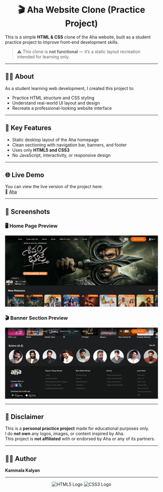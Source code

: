 <h1 align="center">🎬 Aha Website Clone (Practice Project)</h1>

This is a simple **HTML & CSS** clone of the Aha website, built as a student practice project to improve front-end development skills.

> ⚠️ This clone is **not functional** — it’s a static layout recreation intended for learning only.

---

## 🧑‍💻 About

As a student learning web development, I created this project to:
- Practice HTML structure and CSS styling
- Understand real-world UI layout and design
- Recreate a professional-looking website interface

---

## 📌 Key Features

- Static desktop layout of the Aha homepage
- Clean sectioning with navigation bar, banners, and footer
- Uses only **HTML5 and CSS3**
- No JavaScript, interactivity, or responsive design

---
## 🌐 Live Demo

You can view the live version of the project here:  
🔗 [Aha](https://kammala-kalyan.github.io/Aha-Clone/)

---

## 📸 Screenshots

### 🖥️ Home Page Preview
![Home Page](https://github.com/kammala-kalyan/Aha-Clone/blob/main/home_page.png)
### 🎬 Banner Section Preview
![Banner Section](https://github.com/kammala-kalyan/Aha-Clone/blob/main/page_ending.png)

---
## 📜 Disclaimer

This is a **personal practice project** made for educational purposes only.  
I do **not own** any logos, images, or content inspired by Aha.  
This project is **not affiliated** with or endorsed by Aha or any of its partners.

---
## 🙋‍♂️ Author

**Kammala Kalyan**  

---
<p align="center">
  <img src="https://w7.pngwing.com/pngs/390/229/png-transparent-logo-html5-brand-design-text-logo-number.png" alt="HTML5 Logo" width="80" height="5"/>
  <img src="https://www.freepnglogos.com/uploads/html5-logo-png/html5-logo-css-logo-png-transparent-svg-vector-bie-supply-9.png" alt="CSS3 Logo" width="80" height="5"/>
</p>

